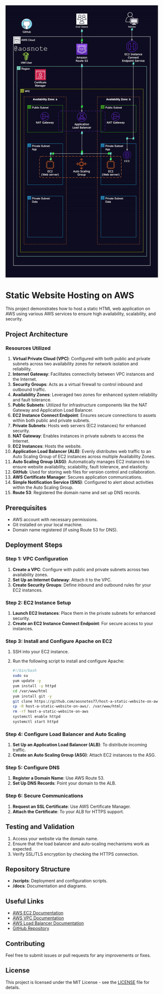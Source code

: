 ![Alt text](/Host-a-Static-Website-on-WS.png)


# Static Website Hosting on AWS

This project demonstrates how to host a static HTML web application on AWS using various AWS services to ensure high availability, scalability, and security.

## Project Architecture



### Resources Utilized
1. **Virtual Private Cloud (VPC)**: Configured with both public and private subnets across two availability zones for network isolation and reliability.
2. **Internet Gateway**: Facilitates connectivity between VPC instances and the Internet.
3. **Security Groups**: Acts as a virtual firewall to control inbound and outbound traffic.
4. **Availability Zones**: Leveraged two zones for enhanced system reliability and fault tolerance.
5. **Public Subnets**: Utilized for infrastructure components like the NAT Gateway and Application Load Balancer.
6. **EC2 Instance Connect Endpoint**: Ensures secure connections to assets within both public and private subnets.
7. **Private Subnets**: Hosts web servers (EC2 instances) for enhanced security.
8. **NAT Gateway**: Enables instances in private subnets to access the Internet.
9. **EC2 Instances**: Hosts the website.
10. **Application Load Balancer (ALB)**: Evenly distributes web traffic to an Auto Scaling Group of EC2 instances across multiple Availability Zones.
11. **Auto Scaling Group (ASG)**: Automatically manages EC2 instances to ensure website availability, scalability, fault tolerance, and elasticity.
12. **GitHub**: Used for storing web files for version control and collaboration.
13. **AWS Certificate Manager**: Secures application communications.
14. **Simple Notification Service (SNS)**: Configured to alert about activities within the Auto Scaling Group.
15. **Route 53**: Registered the domain name and set up DNS records.

## Prerequisites

- AWS account with necessary permissions.
- Git installed on your local machine.
- Domain name registered (if using Route 53 for DNS).

## Deployment Steps

### Step 1: VPC Configuration
1. **Create a VPC**: Configure with public and private subnets across two availability zones.
2. **Set Up an Internet Gateway**: Attach it to the VPC.
3. **Create Security Groups**: Define inbound and outbound rules for your EC2 instances.

### Step 2: EC2 Instance Setup
1. **Launch EC2 Instances**: Place them in the private subnets for enhanced security.
2. **Create an EC2 Instance Connect Endpoint**: For secure access to your instances.

### Step 3: Install and Configure Apache on EC2
1. SSH into your EC2 instance.
2. Run the following script to install and configure Apache:

    ```bash
    #!/bin/bash
    sudo su
    yum update -y
    yum install -y httpd
    cd /var/www/html
    yum install git -y
    git clone https://github.com/aosnotes77/host-a-static-website-on-aws.git
    cp -R host-a-static-website-on-aws/. /var/www/html/
    rm -rf host-a-static-website-on-aws
    systemctl enable httpd
    systemctl start httpd
    ```

### Step 4: Configure Load Balancer and Auto Scaling
1. **Set Up an Application Load Balancer (ALB)**: To distribute incoming traffic.
2. **Create an Auto Scaling Group (ASG)**: Attach EC2 instances to the ASG.

### Step 5: Configure DNS
1. **Register a Domain Name**: Use AWS Route 53.
2. **Set Up DNS Records**: Point your domain to the ALB.

### Step 6: Secure Communications
1. **Request an SSL Certificate**: Use AWS Certificate Manager.
2. **Attach the Certificate**: To your ALB for HTTPS support.

## Testing and Validation
1. Access your website via the domain name.
2. Ensure that the load balancer and auto-scaling mechanisms work as expected.
3. Verify SSL/TLS encryption by checking the HTTPS connection.

## Repository Structure

- **/scripts**: Deployment and configuration scripts.
- **/docs**: Documentation and diagrams.

## Useful Links

- [AWS EC2 Documentation](https://docs.aws.amazon.com/ec2/)
- [AWS VPC Documentation](https://docs.aws.amazon.com/vpc/)
- [AWS Load Balancer Documentation](https://docs.aws.amazon.com/elasticloadbalancing/)
- [GitHub Repository](https://github.com/aosnotes77/host-a-static-website-on-aws)

## Contributing

Feel free to submit issues or pull requests for any improvements or fixes.

## License

This project is licensed under the MIT License - see the [LICENSE](LICENSE) file for details.

